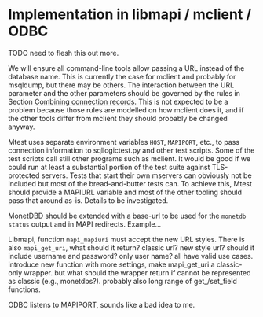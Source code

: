 # Implementation in libmapi / mclient / ODBC

TODO need to flesh this out more.

We will ensure all command-line tools allow passing a URL instead of the
database name. This is currently the case for mclient and probably for msqldump,
but there may be others.  The interaction between the URL parameter and the
other parameters should be governed by the rules in
Section&nbsp;[Combining connection records](#combining-connection-records).
This is not expected to be a problem because those rules are modelled on how
mclient does it, and if the other tools differ from mclient they should probably
be changed anyway.

Mtest uses separate environment variables `HOST`, `MAPIPORT`, etc., to pass
connection information to sqllogictest.py and other test scripts. Some of the
test scripts call still other programs such as mclient. It would be good if we
could run at least a substantial portion of the test suite against TLS-protected
servers. Tests that start their own mservers can obviously not be included but
most of the bread-and-butter tests can. To achieve this, Mtest should provide
a MAPIURL variable and most of the other tooling should pass that around as-is.
Details to be investigated.

MonetDBD should be extended with a base-url to be used for the `monetdb status`
output and in MAPI redirects. Example...

Libmapi, function `mapi_mapiuri` must accept the new URL styles.
There is also `mapi_get_uri`, what should it return?
classic url? new style url? should it include username and password? only
user name?  all have valid use cases.  introduce new function with more settings,
make mapi_get_uri a classic-only wrapper.  but what should the wrapper return
if cannot be represented as classic (e.g., monetdbs?).
probably also long range of get_/set_field functions.

ODBC listens to MAPIPORT, sounds like a bad idea to me.

